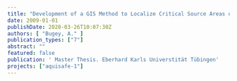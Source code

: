 ```yaml
---
title: "Development of a GIS Method to Localize Critical Source Areas of Diffuse Nitrate Pollution – Application to the Ic Catchment, France."
date: 2009-01-01
publishDate: 2020-03-26T10:07:30Z
authors: [ "Bugey, A." ]
publication_types: ["7"]
abstract: ""
featured: false
publication: ' Master Thesis. Eberhard Karls Universtität Tübingen'
projects: ["aquisafe-1"]
---
```


